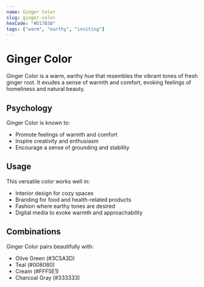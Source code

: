 ```yaml
---
name: Ginger Color  
slug: ginger-color  
hexCode: "#D17B30"  
tags: ["warm", "earthy", "inviting"]  
---  
```


# Ginger Color  

Ginger Color is a warm, earthy hue that resembles the vibrant tones of fresh ginger root. It exudes a sense of warmth and comfort, evoking feelings of homeliness and natural beauty.  

## Psychology  

Ginger Color is known to:  
- Promote feelings of warmth and comfort  
- Inspire creativity and enthusiasm  
- Encourage a sense of grounding and stability  

## Usage  

This versatile color works well in:  
- Interior design for cozy spaces  
- Branding for food and health-related products  
- Fashion where earthy tones are desired  
- Digital media to evoke warmth and approachability  

## Combinations  

Ginger Color pairs beautifully with:  
- Olive Green (#3C5A3D)  
- Teal (#008080)  
- Cream (#FFF5E1)  
- Charcoal Gray (#333333)